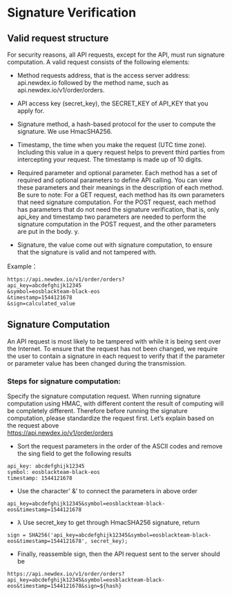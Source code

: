 # Signature Verification

## Valid request structure

For security reasons, all API requests, except for the API, must run signature computation. A valid request consists of the following elements:  

- Method requests address, that is the access server address: api.newdex.io followed by the method name, such as api.newdex.io/v1/order/orders.

- API access key (secret_key), the SECRET_KEY of API_KEY that you apply for. 

- Signature method, a hash-based protocol for the user to compute the signature. We use HmacSHA256.

- Timestamp, the time when you make the request (UTC time zone). Including this value in a query request helps to prevent third parties from intercepting your request. The timestamp is made up of 10 digits. 

- Required parameter and optional parameter. Each method has a set of required and optional parameters to define API calling. You can view these parameters and their meanings in the description of each method. Be sure to note: For a GET request, each method has its own parameters that need signature computation. For the POST request, each method has parameters that do not need the signature verification, that is, only api_key and timestamp two parameters are needed to perform the signature computation in the POST request, and the other parameters are put in the body.
y.

- Signature, the value come out with signature computation, to ensure that the signature is valid and not tampered with.

Example：
```
https://api.newdex.io/v1/order/orders?
api_key=abcdefghijk12345
&symbol=eosblackteam-black-eos
&timestamp=1544121678
&sign=calculated_value
```

## Signature Computation

An API request is most likely to be tampered with while it is being sent over the Internet. To ensure that the request has not been changed, we require the user to contain a signature in each request to verify that if the parameter or parameter value has been changed during the transmission.

### Steps for signature computation:

Specify the signature computation request. When running signature computation using HMAC, with different content the result of computing will be completely different. Therefore before running the signature computation, please standardize the request first. Let’s explain based on the request above  
https://api.newdex.io/v1/order/orders

-  Sort the request parameters in the order of the ASCII codes and remove the sing field to get the following results

```
api_key: abcdefghijk12345
symbol: eosblackteam-black-eos
timestamp: 1544121678
```

- Use the character' &' to connect the parameters in above order

```
api_key=abcdefghijk12345&symbol=eosblackteam-black-eos&timestamp=1544121678
```

- λ	Use secret_key to get through HmacSHA256 signature, return

```
sign = SHA256('api_key=abcdefghijk12345&symbol=eosblackteam-black-eos&timestamp=1544121678', secret_key);
```

- Finally, reassemble sign, then the API request sent to the server should be

```
https://api.newdex.io/v1/order/orders?api_key=abcdefghijk12345&symbol=eosblackteam-black-eos&timestamp=1544121678&sign=${hash}
```
